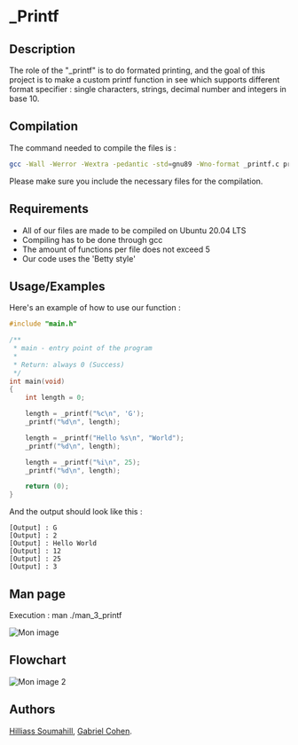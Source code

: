 
# _Printf






## Description

The role of the "_printf" is to do formated printing, and the goal of this project is to make a custom printf function in see which supports different format specifier : single characters, strings, decimal number and integers in base 10.

## Compilation

The command needed to compile the files is :

```sh
gcc -Wall -Werror -Wextra -pedantic -std=gnu89 -Wno-format _printf.c print_function.c 
```

Please make sure you include the necessary files for the compilation.
## Requirements

- All of our files are made to be compiled on Ubuntu 20.04 LTS
- Compiling has to be done through gcc
- The amount of functions per file does not exceed 5
- Our code uses the 'Betty style'
## Usage/Examples

Here's an example of how to use our function :
```c
#include "main.h"

/**
 * main - entry point of the program
 *
 * Return: always 0 (Success)
 */
int main(void)
{
    int length = 0;

    length = _printf("%c\n", 'G');
    _printf("%d\n", length);

    length = _printf("Hello %s\n", "World");
    _printf("%d\n", length);

    length = _printf("%i\n", 25);
    _printf("%d\n", length);

    return (0);
}
```
And the output should look like this :
```
[Output] : G
[Output] : 2
[Output] : Hello World
[Output] : 12
[Output] : 25
[Output] : 3
```
## Man page

Execution : man ./man_3_printf

![Mon image](https://imgur.com/7s6Ezbb.png)


## Flowchart

![Mon image 2](https://imgur.com/ooxX38U.png)

## Authors

[Hilliass Soumahill](https://github.com/HLS-976), [Gabriel Cohen](https://github.com/GabrielCoh).
